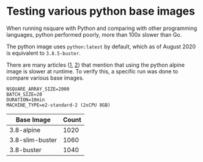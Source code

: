 # Testing various python base images

When running nsquare with Python and comparing with other programming languages, python performed poorly, more than 100x slower than Go.  

The python image uses `python:latest` by default, which as of August 2020 is equivalent to `3.8.5-buster`.  

There are many articles ([1](https://pythonspeed.com/articles/base-image-python-docker-images/), [2](https://superuser.com/questions/1219609/why-is-the-alpine-docker-image-over-50-slower-than-the-ubuntu-image)) that mention that using the python alpine image is slower at runtime. To verify this, a specific run was done to compare various base images.

```
NSQUARE_ARRAY_SIZE=2000
BATCH_SIZE=20
DURATION=10min
MACHINE_TYPE=e2-standard-2 (2xCPU 8GB)
```

| Base Image | Count |
| --- | --- |
| 3.8-alpine | 1020 |
| 3.8-slim-buster | 1060 |
| 3.8-buster | 1040 |
